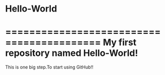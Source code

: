# Hello-World
==========================================
  My first repository named Hello-World!
==========================================

This is one big step.To start using GitHub!!

